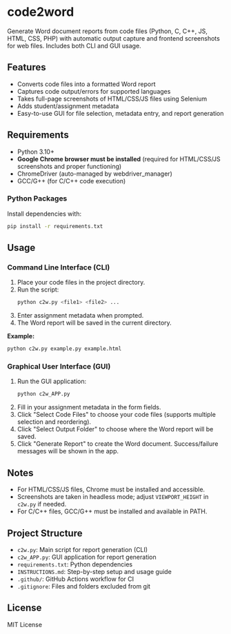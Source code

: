 
# code2word

Generate Word document reports from code files (Python, C, C++, JS, HTML, CSS, PHP) with automatic output capture and frontend screenshots for web files. Includes both CLI and GUI usage.

## Features
- Converts code files into a formatted Word report
- Captures code output/errors for supported languages
- Takes full-page screenshots of HTML/CSS/JS files using Selenium
- Adds student/assignment metadata
- Easy-to-use GUI for file selection, metadata entry, and report generation

## Requirements
- Python 3.10+
- **Google Chrome browser must be installed** (required for HTML/CSS/JS screenshots and proper functioning)
- ChromeDriver (auto-managed by webdriver_manager)
- GCC/G++ (for C/C++ code execution)

### Python Packages
Install dependencies with:

```bash
pip install -r requirements.txt
```

## Usage

### Command Line Interface (CLI)
1. Place your code files in the project directory.
2. Run the script:
	```bash
	python c2w.py <file1> <file2> ...
	```
3. Enter assignment metadata when prompted.
4. The Word report will be saved in the current directory.

**Example:**
```bash
python c2w.py example.py example.html
```

### Graphical User Interface (GUI)
1. Run the GUI application:
	```bash
	python c2w_APP.py
	```
2. Fill in your assignment metadata in the form fields.
3. Click "Select Code Files" to choose your code files (supports multiple selection and reordering).
4. Click "Select Output Folder" to choose where the Word report will be saved.
5. Click "Generate Report" to create the Word document. Success/failure messages will be shown in the app.

## Notes
- For HTML/CSS/JS files, Chrome must be installed and accessible.
- Screenshots are taken in headless mode; adjust `VIEWPORT_HEIGHT` in `c2w.py` if needed.
- For C/C++ files, GCC/G++ must be installed and available in PATH.

## Project Structure
- `c2w.py`: Main script for report generation (CLI)
- `c2w_APP.py`: GUI application for report generation
- `requirements.txt`: Python dependencies
- `INSTRUCTIONS.md`: Step-by-step setup and usage guide
- `.github/`: GitHub Actions workflow for CI
- `.gitignore`: Files and folders excluded from git

## License
MIT License
